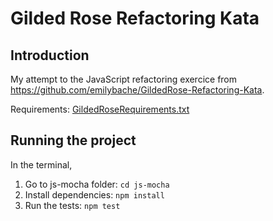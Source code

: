 # Gilded Rose Refactoring Kata

## Introduction

My attempt to the JavaScript refactoring exercice from https://github.com/emilybache/GildedRose-Refactoring-Kata.

Requirements: [GildedRoseRequirements.txt](./GildedRoseRequirements.txt)

## Running the project

In the terminal,

1. Go to js-mocha folder: `cd js-mocha`
2. Install dependencies: `npm install`
3. Run the tests: `npm test`
